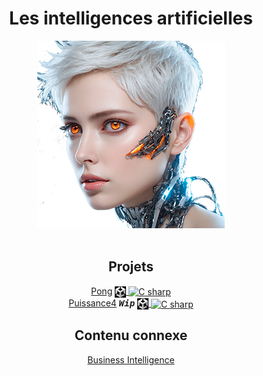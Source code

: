 <h1 align="center"><b>Les intelligences artificielles</b></h1>

<div align="center"> 
    <a href="docs"><img src="assets/images/80315D2A195DC0DEDD502D66B4F9354D.png" alt="Les intelligences artificielles" height="300px"></a>
    <br>
    <br>

## **Projets**
[Pong](projects/pong) <a href="projects/pong"><img align="center" src="assets/images/unity.png" alt="Unity" height="18px"> <img align="center" src="https://upload.wikimedia.org/wikipedia/commons/b/bd/Logo_C_sharp.svg" alt="C sharp" height="18px"></a>  
[Puissance4](projects/p4) <kbd>_**Wip**_</kbd> <a href="projects/pong"><img align="center" src="assets/images/unity.png" alt="Unity" height="18px"> <img align="center" src="https://upload.wikimedia.org/wikipedia/commons/b/bd/Logo_C_sharp.svg" alt="C sharp" height="18px"></a>  
<!-- [Taxi autonome](projects/practice1) **_<kbd>Soon</kbd>_** <a href="projects/practice1"><img align="center" src="https://github.com/MiKL5/Python/raw/master/src/images/Python-logo-notext.svg" alt="Python" height="18px"></a>   -->
<!-- [Casse-briques](projects/brickBreaker) **_<kbd>Soon</kbd>_** <a href="projects/practice1"><img align="center" src="https://github.com/MiKL5/Python/raw/master/src/images/Python-logo-notext.svg" alt="Python" height="18px"></a>   -->

<!-- ## [**Documentation**](Docs) -->

## Contenu connexe
[Business Intelligence](https://github.com/MiKL5/BI/)  

</div>